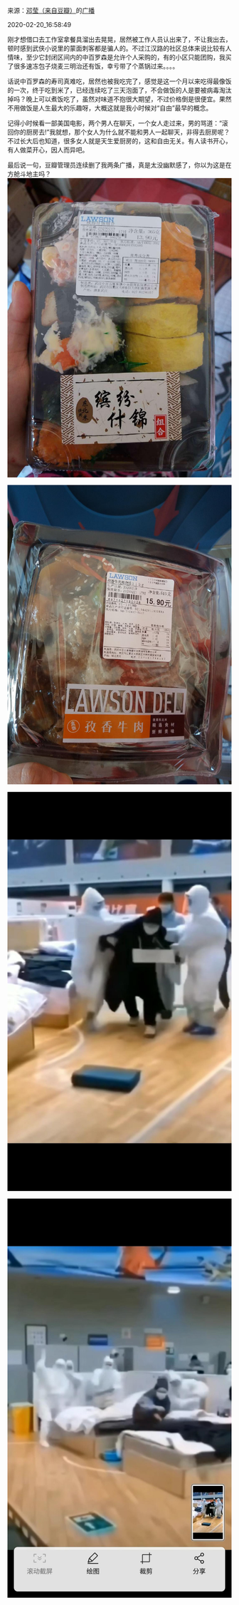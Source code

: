 来源：[邓莹（来自豆瓣）](https://www.douban.com/people/1502959/)的[广播](https://www.douban.com/people/1502959/status/2822797432/)


2020-02-20_16:58:49


刚才想借口去工作室拿餐具溜出去晃晃，居然被工作人员认出来了，不让我出去，顿时感到武侠小说里的蒙面刺客都是骗人的。不过江汉路的社区总体来说比较有人情味，至少它封闭区间内的中百罗森是允许个人采购的，有的小区只能团购，我买了很多速冻包子烧麦三明治还有饭，幸亏带了个蒸锅过来。。。。

话说中百罗森的寿司真难吃，居然也被我吃完了，感觉是这一个月以来吃得最像饭的一次，终于吃到米了，已经连续吃了三天泡面了，不会做饭的人是要被病毒淘汰掉吗？晚上可以煮饭吃了，虽然对味道不抱很大期望，不过价格倒是很便宜。果然不用做饭是人生最大的乐趣呀，大概这就是我小时候对“自由”最早的概念。

记得小时候看一部美国电影，两个男人在聊天，一个女人走过来，男的骂道：“滚回你的厨房去!”我就想，那个女人为什么就不能和男人一起聊天，非得去厨房呢？不过长大后也知道，很多女人就是天生爱厨房的，这和自由无关。有人读书开心，有人做菜开心，因人而异吧。

最后说一句，豆瓣管理员连续删了我两条广播，真是太没幽默感了，你以为这是在方舱斗地主吗？
![](./pic/2020-02-20_16:58:49-邓莹的广播1.jpg)  

![](./pic/2020-02-20_16:58:49-邓莹的广播2.jpg)  

![](./pic/2020-02-20_16:58:49-邓莹的广播3.jpg)  

![](./pic/2020-02-20_16:58:49-邓莹的广播4.jpg)  

